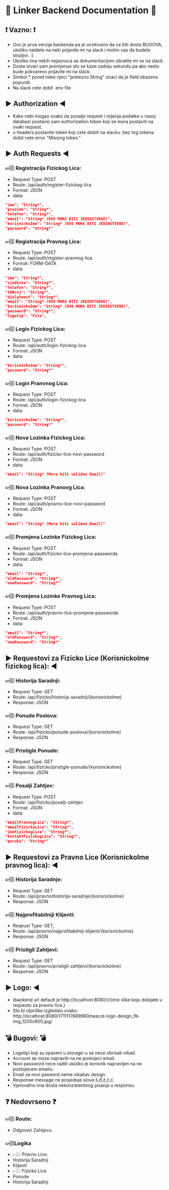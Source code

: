 # 💯 Linker Backend Documentation 💯

## ❗️ Vazno: ❗️ 
- Ovo je prva verzija backenda pa je ocekivano da ce biti dosta BUGOVA, ukoliko naidete na neki prijavite mi na slack i molim vas da budete strpljivi. :) 
- Ukoliko ima nekih nejasnoca sa dokumentacijom obratite mi se na slack.
- Dosta stvari sam promjenuo sto se kaze zadnju sekundu pa ako nesto bude pokvareno prijavite mi na slack.
- Simbol * pored neke rijeci "pretezno String" znaci da je field obazeno popuniti.
- Na slack cete dobit .env file

## ▶️ Authorization ◀️
- Kako nebi mogao svako da posalje request i mijenja podatke u nasoj databazi postavio sam authorization token koji se mora postaviti na svaki request.
- u headers postavite token koji cete dobiti na slacku. bez tog tokena dobit cete error "Missing token."

## ▶️ Auth Requests ◀️
### 👉🏼 Registracija Fizickog Lica:
- Request Type: POST
- Route: /api/auth/register-fizickog-lica
- Format: JSON
- data: 
```json
"ime": "String*",
"prezime": "String*",
"telefon": "String*",
"email": "String* (OVO MORA BITI JEDINSTVENO)",
"korisnickoIme": "String* (OVO MORA BITI JEDINSTVENO)",
"password": "String*"
```

### 👉🏼 Registracija Pravnog Lica:
- Request Type: POST
- Route: /api/auth/register-pravnog-lica
- Format: FORM-DATA
- data: 
```json
"ime": "String*",
"sjediste": "String*",
"telefon": "String*",
"IDBroj": "String*",
"djelatnost": "String*",
"email": "String* (OVO MORA BITI JEDINSTVENO)",
"korisnickoIme": "String* (OVO MORA BITI JEDINSTVENO)",
"password": "String*",
"logotip": "File",
```

### 👉🏼 Login Fizickog Lica:
- Request Type: POST
- Route: /api/auth/login-fizickog-lica
- Format: JSON
- data: 
```json
"korisnickoIme": "String*",
"password": "String*"
```

### 👉🏼 Login Pranvnog Lica:
- Request Type: POST
- Route: /api/auth/login-fizickog-lica
- Format: JSON
- data: 
```json
"korisnickoIme": "String*",
"password": "String*"
```


### 👉🏼 Nova Lozinka Fizickog Lica:
- Request Type: POST
- Route: /api/auth/fizicko-lice-novi-password
- Format: JSON
- data: 
```json
"email": "String* (Mora biti validan Email)"
```

### 👉🏼 Nova Lozinka Pranovg Lica:
- Request Type: POST
- Route: /api/auth/pravno-lice-novi-password
- Format: JSON
- data: 
```json
"email": "String* (Mora biti validan Email)"
```

### 👉🏼 Promjena Lozinke Fizickog Lica:
- Request Type: POST
- Route: /api/auth/fizicko-lice-promjena-passworda
- Format: JSON
- data: 
```json
"email": "String*",
"oldPassword": "String*",
"newPassword": "String*"
```

### 👉🏼 Promjena Lozinke Pravnog Lica:
- Request Type: POST
- Route: /api/auth/pravno-lice-promjena-passworda
- Format: JSON
- data: 
```json
"email": "String*",
"oldPassword": "String*",
"newPassword": "String*"
```

## ▶️ Requestovi za Fizicko Lice (KorisnickoIme fizickog lica): ◀️
### 👉🏼 Historija Saradnji:
- Request Type: GET
- Route: /api/fizicko/historija-saradnji/{korisnickoIme}
- Response: JSON

### 👉🏼 Ponude Poslova:
- Request Type: GET
- Route: /api/fizicko/ponude-poslova/{korisnickoIme}
- Response: JSON

### 👉🏼 Pristigle Ponude:
- Request Type: GET
- Route: /api/fizicko/pristigle-ponude/{korisnickoIme}
- Response: JSON

### 👉🏼 Posalji Zahtjev:
- Request Type: POST
- Route: /api/fizicko/posalji-zahtjev
- Format: JSON
- data: 
```json
"emailPravnogLica": "String*",
"emailFizickoLica": "String*",
"imeFizickogLica": "String*",
"kontaktFizickogLica": "String*",
"poruka": "String*"
```

## ▶️ Requestovi za Pravno Lice (KorisnickoIme pravnog lica): ◀️
### 👉🏼 Historija Saradnje:
- Request Type: GET
- Route: /api/pravno/historija-saradnje/{korisnickoIme}
- Response: JSON

### 👉🏼 Najprofitabilniji Klijenti:
- Reqeust Type: GET,
- Route: /api/pravno/najprofitabilniji-klijenti/{korisnickoIme}
- Response: JSON

### 👉🏼 Pristigli Zahtjevi:
- Request Type: GET
- Route: /api/pravno/pristigli-zahtjevi/{korisnickoIme}
- Response: JSON

## ▶️ Logo: ◀️
- (backend url default je http://localhost:8080/)/{ime slike koju dobijate u requestu za pravno lice.}
- Sto bi otprilike izgledalo ovako: http://localhost:8080/1711117689880mascot-logo-design_fb-img_1200x800.jpg/

## 💣 Bugovi: 💣
- Logotipi koji su spaseni u storage-u se nece obrisati nikad. 
- Account se moze napraviti na ne postojeci email. 
- Novi password nece raditi ukoliko je korisnik napravljen na ne postojecem emailu. 
- Email za novi pasword nema nikakav design. 
- Response message ne posjeduje slova š,đ,ž,č,ć. 
- Vjerovatno ima dosta nekonzistentnog pisanja u responsu.

## ❓ Nedovrseno ❓
### 👉🏼 Route: 
- Odgovori Zahtjevu.

### 👉🏼Logika
- 👉🏼 Pravno Lice:
- Historija Saradnji
- Klijenti
- 👉🏼 Fizicko Lice
- Ponude
- Historija Saradnji